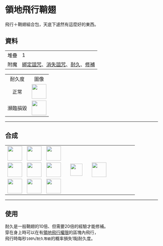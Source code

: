 # 領地飛行鞘翅
飛行＋鞘翅組合包，天底下遽然有這麼好的東西。

## 資料
<table>
    <tr><td align="end">堆疊</td><td>1</td></tr>
    <tr><td align="end">附魔</td><td><a href="https://minecraft.fandom.com/zh/wiki/綁定詛咒">綁定詛咒</a>、<a href="https://minecraft.fandom.com/zh/wiki/消失詛咒">消失詛咒</a>、<a href="https://minecraft.fandom.com/zh/wiki/耐久">耐久</a>、<a href="https://minecraft.fandom.com/zh/wiki/修補">修補</a></td></tr>
</table>
<table>
    <tr><td align="center">耐久度</td><td align="center">圖像</td></tr>
    <tr><td align="center">正常</td><td><img src="https://i.imgur.com/sMykckD.png" height="48"/></td></tr>
    <tr><td align="center">瀕臨損毀</td><td><img src="https://i.imgur.com/eKWcQ5V.png" height="48"/></td></tr>
</table>

---

## 合成
<table>
    <tr><td><img src="https://i.imgur.com/wl43BjZ.png" width="48"/></td><td><img src="https://i.imgur.com/IWZz8YM.png" width="48"/></td><td><img src="https://i.imgur.com/wl43BjZ.png" width="48"/></td><td colspan="3"></td></tr>
    <tr><td><img src="https://i.imgur.com/wl43BjZ.png" width="48"/></td><td><img src="https://i.imgur.com/E4LgClR.png" width="48"/></td><td><img src="https://i.imgur.com/wl43BjZ.png" width="48"/></td><td width="70" align="center"><img src="https://i.imgur.com/VE0KqIE.png" width="40"/></td><td><img src="https://i.imgur.com/sMykckD.png" width="48"/></td><td width="70"></td></tr>
    <tr><td><img src="https://i.imgur.com/wl43BjZ.png" width="48"/></td><td><img src="https://i.imgur.com/wl43BjZ.png" width="48"/></td><td><img src="https://i.imgur.com/wl43BjZ.png" width="48"/></td><td colspan="3"></td></tr>
</table>

---

## 使用
耐久是一般鞘翅的10倍、但需要20倍的經驗才能修補。  
穿在身上時可以在有[領地飛行權限](land_book.md#y-飛行)的區塊內飛行，  
飛行時每秒`100%`/`耐久等級`的概率損失1點耐久度。